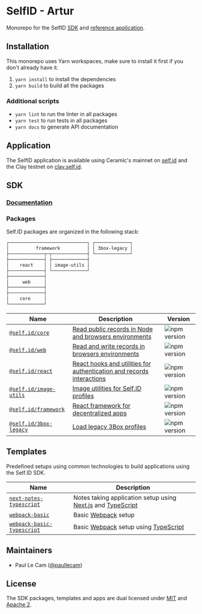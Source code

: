 # SelfID - Artur

Monorepo for the SelfID [SDK](#sdk) and [reference application](#application).

## Installation

This monorepo uses Yarn workspaces, make sure to install it first if you don't already have it.

1. `yarn install` to install the dependencies
1. `yarn build` to build all the packages

### Additional scripts

- `yarn lint` to run the linter in all packages
- `yarn test` to run tests in all packages
- `yarn docs` to generate API documentation

## Application

The SelfID application is available using Ceramic's mainnet on [self.id](https://self.id) and the Clay testnet on [clay.self.id](https://clay.self.id).

## SDK

### [Documentation](https://developers.ceramic.network/tools/self-id/overview/#sdk)

### Packages

Self.ID packages are organized in the following stack:

```sh
┌─────────────────────────────┐ ┌─────────────┐
│          framework          │ │ 3box-legacy │
├─────────────┬─┬─────────────┤ └─────────────┘
├─────────────┤ ├─────────────┤
│    react    │ │ image-utils │
├─────────────┤ └─────────────┘
├─────────────┤
│     web     │
├─────────────┤
├─────────────┤
│    core     │
└─────────────┘
```

| Name                                             | Description                                                                                                                                  | Version                                                               |
| ------------------------------------------------ | -------------------------------------------------------------------------------------------------------------------------------------------- | --------------------------------------------------------------------- |
| [`@self.id/core`](./packages/core)               | [Read public records in Node and browsers environments](https://developers.ceramic.network/reference/self-id/modules/core/)                  | ![npm version](https://img.shields.io/npm/v/@self.id/core.svg)        |
| [`@self.id/web`](./packages/web)                 | [Read and write records in browsers environments](https://developers.ceramic.network/reference/self-id/modules/web/)                         | ![npm version](https://img.shields.io/npm/v/@self.id/web.svg)         |
| [`@self.id/react`](./packages/react)             | [React hooks and utilities for authentication and records interactions](https://developers.ceramic.network/reference/self-id/modules/react/) | ![npm version](https://img.shields.io/npm/v/@self.id/react.svg)       |
| [`@self.id/image-utils`](./packages/image-utils) | [Image utilities for Self.ID profiles](https://developers.ceramic.network/reference/self-id/modules/image_utils/)                            | ![npm version](https://img.shields.io/npm/v/@self.id/image-utils.svg) |
| [`@self.id/framework`](./packages/framework)     | [React framework for decentralized apps](https://developers.ceramic.network/reference/self-id/modules/framework/)                            | ![npm version](https://img.shields.io/npm/v/@self.id/framework.svg)   |
| [`@self.id/3box-legacy`](./packages/3box-legacy) | [Load legacy 3Box profiles](https://developers.ceramic.network/reference/self-id/modules/3box_legacy/)                                       | ![npm version](https://img.shields.io/npm/v/@self.id/3box-legacy.svg) |

## Templates

Predefined setups using common technologies to build applications using the Self.ID SDK.

| Name                                                               | Description                                                                                                           |
| ------------------------------------------------------------------ | --------------------------------------------------------------------------------------------------------------------- |
| [`next-notes-typescript`](./templates/next-notes-typescript)       | Notes taking application setup using [Next.js](https://nextjs.org/) and [TypeScript](https://www.typescriptlang.org/) |
| [`webpack-basic`](./templates/webpack-basic)                       | Basic [Webpack](https://webpack.js.org/) setup                                                                        |
| [`webpack-basic-typescript`](./templates/webpack-basic-typescript) | Basic [Webpack](https://webpack.js.org/) setup using [TypeScript](https://www.typescriptlang.org/)                    |

<!-- | [`vite-basic`](./templates/vite-basic)                             | Basic [Vite](https://vitejs.dev/) setup                                                                               | -->

## Maintainers

- Paul Le Cam ([@paullecam](http://github.com/paullecam))

## License

The SDK packages, templates and apps are dual licensed under [MIT](LICENSE-MIT) and [Apache 2](LICENSE-APACHE).
